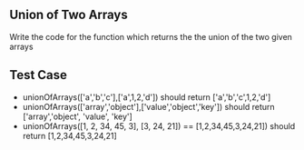 ## Union of Two Arrays

Write the code for the function which returns the the union of the two given arrays

## Test Case

- unionOfArrays(\['a','b','c'\],\['a',1,2,'d'\]) should return \['a','b','c',1,2,'d'\]
- unionOfArrays(\['array','object'\],\['value','object','key'\]) should return \['array','object', 'value', 'key'\]
- unionOfArrays(\[1, 2, 34, 45, 3\], \[3, 24, 21\]) == \[1,2,34,45,3,24,21\]) should return \[1,2,34,45,3,24,21\]
